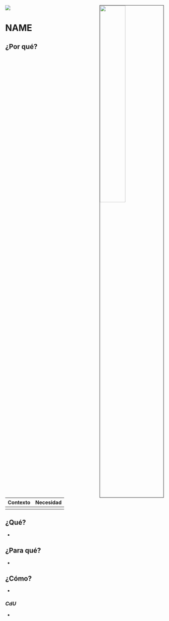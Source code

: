 <img src="../../images/DALL·E-2024-03-11-22.22.25.webp" width="40%" align=right border=1>
<a href="../../README.md"><img src="https://img.shields.io/badge/-Tabla_de_contenidos-000?style=flat&logo=Emlakjet&logoColor=red"></a>

# NAME

## ¿Por qué?

|Contexto|Necesidad|
|-|-|
|||

## ¿Qué?

- 

## ¿Para qué?

- 

## ¿Cómo?

- 

### *CdU*

- 